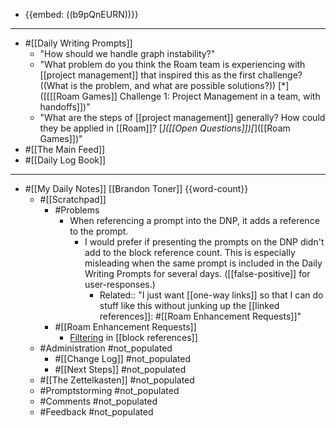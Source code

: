 - {{embed: ((b9pQnEURN))}}
- ---
- #[[Daily Writing Prompts]]
    - "How should we handle graph instability?"
    - "What problem do you think the Roam team is experiencing with [[project management]] that inspired this as the first challenge? ((What is the problem, and what are possible solutions?)) [*]([[[[Roam Games]] Challenge 1: Project Management in a team, with handoffs]])"
    - "What are the steps of [[project management]] generally? How could they be applied in [[Roam]]? [*]([[Open Questions]])[*]([[Roam Games]])"
- #[[The Main Feed]]
- #[[Daily Log Book]]
- ---
- #[[My Daily Notes]] [[Brandon Toner]] {{word-count}}
    - #[[Scratchpad]]
        - #Problems
            - When referencing a prompt into the DNP, it adds a reference to the prompt.
                - I would prefer if presenting the prompts on the DNP didn't add to the block reference count. This is especially misleading when the same prompt is included in the Daily Writing Prompts for several days. ([[false-positive]] for user-responses.)
                    - Related:: "I just want [[one-way links]] so that I can do stuff like this without junking up the [[linked references]]: #[[Roam Enhancement Requests]]"
        - #[[Roam Enhancement Requests]]
            - [Filtering]([[filtering]]) in [[block references]]
    - #Administration #not_populated
        - #[[Change Log]] #not_populated
        - #[[Next Steps]] #not_populated
    - #[[The Zettelkasten]] #not_populated
    - #Promptstorming #not_populated
    - #Comments #not_populated
    - #Feedback  #not_populated
